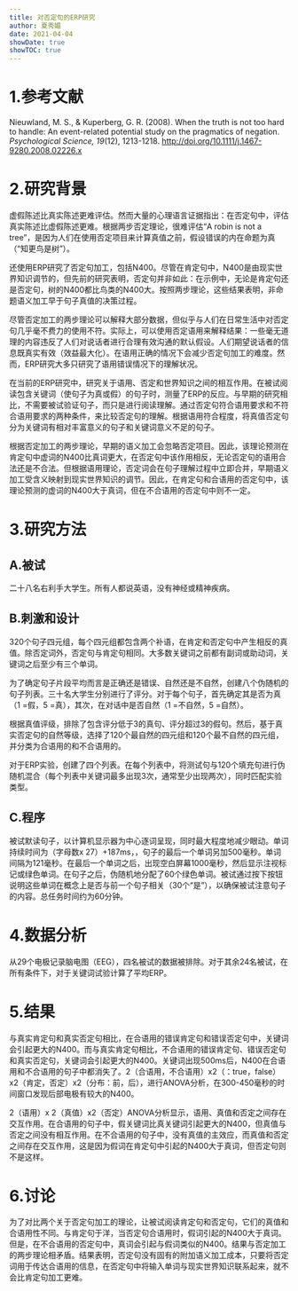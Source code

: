 ```yaml
---
title: 对否定句的ERP研究
author: 夏秀媚
date: 2021-04-04
showDate: true
showTOC: true
---
```

# 1.参考文献
Nieuwland, M. S., & Kuperberg, G. R. (2008). When the truth is not too hard to handle: An event-related potential study on the pragmatics of negation. *Psychological Science, 19*(12), 1213-1218. http://doi.org/10.1111/j.1467-9280.2008.02226.x
# 2.研究背景
虚假陈述比真实陈述更难评估。然而大量的心理语言证据指出：在否定句中，评估真实陈述比虚假陈述更难。根据两步否定理论，很难评估“A robin is not a tree”，是因为人们在使用否定项目来计算真值之前，假设错误的内在命题为真（“知更鸟是树”）。

还使用ERP研究了否定句加工，包括N400。尽管在肯定句中，N400是由现实世界知识调节的，但先前的研究表明，否定句并非如此：在示例中，无论是肯定句还是否定句，树的N400都比鸟类的N400大。按照两步理论，这些结果表明，非命题语义加工早于句子真值的决策过程。

尽管否定加工的两步理论可以解释大部分数据，但似乎与人们在日常生活中对否定句几乎毫不费力的使用不符。实际上，可以使用否定语用来解释结果：一些毫无道理的内容违反了人们对说话者进行合理有效沟通的默认假设。人们期望说话者的信息既真实有效（效益最大化）。在语用正确的情况下会减少否定句加工的难度。然而，ERP研究大多只研究了语用错误情况下的理解状况。

在当前的ERP研究中，研究关于语用、否定和世界知识之间的相互作用。在被试阅读包含关键词（使句子为真或假）的句子时，测量了ERP的反应。与早期的研究相比，不需要被试验证句子，而只是进行阅读理解。通过否定句符合语用要求和不符合语用要求的两种条件，来比较否定句的理解。根据语用符合程度，将真值否定句分为关键词有相对丰富意义的句子和关键词意义不足的句子。

根据否定加工的两步理论，早期的语义加工会忽略否定项目。因此，该理论预测在肯定句中虚词的N400比真词更大，在否定句中该作用相反，无论否定句的语用合法还是不合法。但根据语用理论，否定词会在句子理解过程中立即合并，早期语义加工受含义映射到现实世界知识的调节。因此，在肯定句和合语用的否定句中，该理论预测的虚词的N400大于真词，但在不合语用的否定句中则不一定。

# 3.研究方法

## A.被试

二十八名右利手大学生。所有人都说英语，没有神经或精神疾病。

## B.刺激和设计
320个句子四元组，每个四元组都包含两个补语，在肯定和否定句中产生相反的真值。除否定词外，否定句与肯定句相同。大多数关键词之前都有副词或助动词，关键词之后至少有三个单词。

为了确定句子片段平均而言是正确还是错误、自然还是不自然，创建八个伪随机的句子列表。三十名大学生分别进行了评分。对于每个句子，首先确定其是否为真（1 =假，5 =真），其次，在对话中是否自然（1 =不自然，5 =自然）。

根据真值评级，排除了包含评分低于3的真句、评分超过3的假句。然后，基于真实否定句的自然等级，选择了120个最自然的四元组和120个最不自然的四元组，并分类为合语用的和不合语用的。

对于ERP实验，创建了四个列表。在每个列表中，将测试句与120个填充句进行伪随机混合（每个列表中关键词最多出现3次，通常至少出现两次），同时匹配实验类型。

## C.程序
被试默读句子，以计算机显示器为中心逐词呈现，同时最大程度地减少眼动。单词持续时间为（字母数x 27）+187ms，，句子的最后一个单词另加500毫秒。单词间隔为121毫秒。在最后一个单词之后，出现空白屏幕1000毫秒，然后显示注视标记或绿色单词。在句子之后，伪随机地分配了60个绿色单词。被试通过按下按钮说明这些单词在概念上是否与前一个句子相关（30个“是”），以确保被试注意句子的内容。总任务时间约为60分钟。

# 4.数据分析
从29个电极记录脑电图（EEG），四名被试的数据被排除。对于其余24名被试，在所有条件下，对于关键词试验计算了平均ERP。

# 5.结果

与真实肯定句和真实否定句相比，在合语用的错误肯定句和错误否定句中，关键词会引起更大的N400。而与真实肯定句相比，不合语用的错误肯定句、错误否定句和真实否定句，关键词会引起更大的N400。关键词出现500ms后，N400在合语用和不合语用的句子中都消失了。2（合语用，不合语用）x2（：true，false）x2（肯定，否定）x2（分布：前，后），进行ANOVA分析，在300-450毫秒的时间窗口发现后部电极有较大的N400。

2（语用）x 2（真值）x2（否定）ANOVA分析显示，语用、真值和否定之间存在交互作用。在合语用的句子中，假关键词比真关键词引起更大的N400，但真值与否定之间没有相互作用。在不合语用的句子中，没有真值的主效应，而真值和否定之间存在交互作用，这是因为假词在肯定句中引起的N400大于真词，但否定句则不是这样。


# 6.讨论
为了对比两个关于否定句加工的理论，让被试阅读肯定句和否定句，它们的真值和合语用性不同。与肯定句于洋，当否定句合语用时，假词引起的N400大于真词。但是，在不合语用的否定句中，真词会引起与假词类似的N400。结果与否定加工的两步理论相矛盾。结果表明，否定句没有固有的附加语义加工成本，只要将否定词用于传达合语用的信息，在否定句中将输入单词与现实世界知识联系起来，就不会比肯定句加工更难。





























